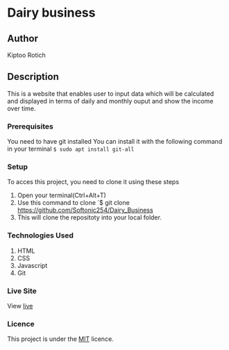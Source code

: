 # Dairy business
## Author
Kiptoo Rotich
## Description
This is a website that enables user to input data which will be calculated and displayed in terms of daily and monthly ouput and show the income over time.
### Prerequisites
You need to have git installed
You can install it with the following command in your terminal
`$ sudo apt install git-all`
### Setup
To acces this project, you need to clone it using these steps
1. Open your terminal(Ctrl+Alt+T)
2. Use this command to clone `$ git clone https://github.com/Softonic254/Dairy_Business
3. This will clone the repositoty into your local folder.
### Technologies Used
1. HTML
2. CSS
5. Javascript
4. Git
### Live Site
View [live](https://softonic254.github.io/Dairy_Business/)
### Licence
This project is under the  [MIT](LICENCE) licence.
